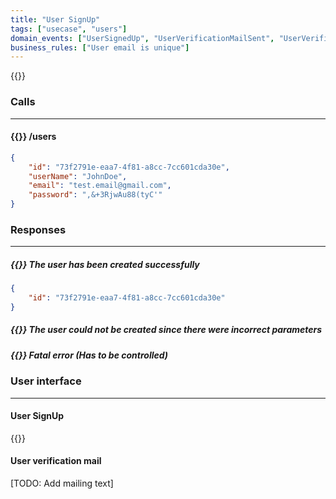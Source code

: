 ```yaml
---
title: "User SignUp"
tags: ["usecase", "users"]
domain_events: ["UserSignedUp", "UserVerificationMailSent", "UserVerificationTimedOut"]
business_rules: ["User email is unique"]
---
```


{{<imgnewtab src="user-signup-usecase.png" alt="User signUp usecase" srcfile="user-signup-usecase.graphml">}}

### Calls
---

#### {{<oplockcall src="POST">}} /users
```json
{
    "id": "73f2791e-eaa7-4f81-a8cc-7cc601cda30e",
    "userName": "JohnDoe",
    "email": "test.email@gmail.com",
    "password": ",&+3RjwAu88(tyC'"
}
```

### Responses
---

##### {{<responses status="ok" code="201">}} The user has been created successfully
```json
{
    "id": "73f2791e-eaa7-4f81-a8cc-7cc601cda30e"
}
```

##### {{<responses code="400">}} The user could not be created since there were incorrect parameters

##### {{<responses code="500">}} Fatal error (Has to be controlled)

### User interface
---

#### User SignUp

{{<imgnewtab src="ui-signup-1.png" alt="User signUp">}}

#### User verification mail

[TODO: Add mailing text]
